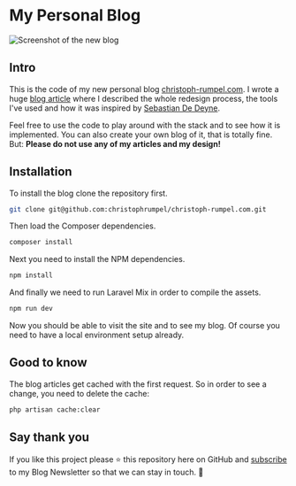 # My Personal Blog

![Screenshot of the new blog](https://christoph-rumpel.com/images/blog/cr18_new_home.png)

## Intro
 This is the code of my new personal blog [christoph-rumpel.com](https://christoph-rumpel.com). I wrote a huge [blog article](https://christoph-rumpel.com/2018/01/how-i-redesigned-my-blog-and-moved-it-from-jekyll-to-laravel) where I described the whole redesign process, the tools I've used and how it was inspired by [Sebastian De Deyne](htps://sebastiandedeyne.com).
 
 Feel free to use the code to play around with the stack and to see how it is implemented. You can also create your own blog of it, that is totally fine. But: **Please do not use any of my articles and my design!**
 
 ## Installation
 
 To install the blog clone the repository first.
 ``` bash
git clone git@github.com:christophrumpel/christoph-rumpel.com.git
 ```
Then load the Composer dependencies.
 ``` bash
composer install
 ```
Next you need to install the NPM dependencies.
 ``` bash
npm install
 ```
And finally we need to run Laravel Mix in order to compile the assets.
``` bash
npm run dev
```

Now you should be able to visit the site and to see my blog. Of course you need to have a local environment setup already.

## Good to know

The blog articles get cached with the first request. So in order to see a change, you need to delete the cache:
``` bash
php artisan cache:clear
```

## Say thank you

If you like this project please ⭐️ this repository here on GitHub and [subscribe](http://eepurl.com/dixWGT) to my Blog Newsletter so that we can stay in touch. 🙂
